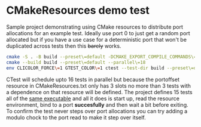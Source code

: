 # CMakeResources demo test

Sample project demonstrating using CMake resources to distribute port allocations for
an example test. Ideally use port 0 to just get a random port allocated but if you
have a use case for a deterministic port that won't be duplicated across tests then
this ~~barely~~ works.

```bash
cmake -S . -B build --preset\=default -DCMAKE_EXPORT_COMPILE_COMMANDS\=ON -DCMAKE_COLOR_DIAGNOSTICS\=ON
cmake --build build --preset\=default --parallel\=18
env CLICOLOR_FORCE\=1 GTEST_COLOR\=1 ctest --test-dir build --preset\=default --output-on-failure --schedule-random test
```

CTest will schedule upto 16 tests in parallel but because the portoffset resource in
CMakeResources.txt only has 3 slots no more than 3 tests with a dependence on that
resource will be defined. The project defines 15 tests all of the [same
executable](tests/main.t.cc) and all it does is start up, read the resource
environment, bind to a port **succesfully** and then wait a bit before exiting. To
confirm the test never steps over port allocations you can try adding a modulo chock
to the port read to make it step over itself.
